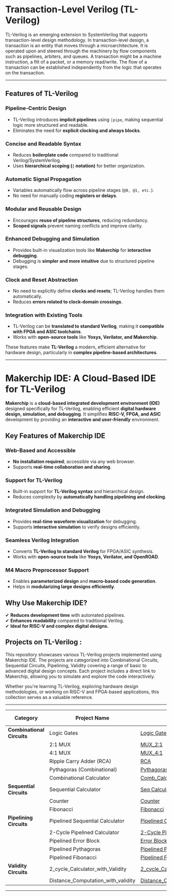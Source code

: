 # **Transaction-Level Verilog (TL-Verilog)**
TL-Verilog is an emerging extension to SystemVerilog that supports transaction-level design methodology. In transaction-level design, a transaction is an entity that moves through a microarchitecture. It is operated upon and steered through the machinery by flow components such as pipelines, arbiters, and queues. A transaction might be a machine instruction, a flit of a packet, or a memory read/write. The flow of a transaction can be established independently from the logic that operates on the transaction.  

---

## Features of TL-Verilog
### Pipeline-Centric Design
- TL-Verilog introduces **implicit pipelines** using `|pipe`, making sequential logic more structured and readable.
- Eliminates the need for **explicit clocking and always blocks**.

### Concise and Readable Syntax
- Reduces **boilerplate code** compared to traditional Verilog/SystemVerilog.
- Uses **hierarchical scoping (`|` notation)** for better organization.

### Automatic Signal Propagation
- Variables automatically flow across pipeline stages (`@0, @1, etc.`).
- No need for manually coding **registers or delays**.

### Modular and Reusable Design
- Encourages **reuse of pipeline structures**, reducing redundancy.
- **Scoped signals** prevent naming conflicts and improve clarity.

### Enhanced Debugging and Simulation
- Provides built-in visualization tools like **Makerchip** for **interactive debugging**.
- Debugging is **simpler and more intuitive** due to structured pipeline stages.

### Clock and Reset Abstraction
- No need to explicitly define **clocks and resets**; TL-Verilog handles them automatically.
- Reduces **errors related to clock-domain crossings**.

### Integration with Existing Tools
- TL-Verilog can be **translated to standard Verilog**, making it **compatible with FPGA and ASIC toolchains**.
- Works with **open-source tools** like **Yosys, Verilator, and Makerchip**.

These features make **TL-Verilog** a modern, efficient alternative for hardware design, particularly in **complex pipeline-based architectures**.

---

# **Makerchip IDE: A Cloud-Based IDE for TL-Verilog**
**Makerchip** is a **cloud-based integrated development environment (IDE)** designed specifically for TL-Verilog, enabling efficient **digital hardware design, simulation, and debugging**. It simplifies **RISC-V, FPGA, and ASIC** development by providing an **interactive and user-friendly** environment.

## **Key Features of Makerchip IDE**
### Web-Based and Accessible
- **No installation required**; accessible via any web browser.
- Supports **real-time collaboration and sharing**.

### Support for TL-Verilog
- Built-in support for **TL-Verilog syntax** and hierarchical design.
- Reduces complexity by **automatically handling pipelining and clocking**.

### Integrated Simulation and Debugging
- Provides **real-time waveform visualization** for debugging.
- Supports **interactive simulation** to verify designs efficiently.

### Seamless Verilog Integration
- Converts **TL-Verilog to standard Verilog** for FPGA/ASIC synthesis.
- Works with **open-source tools** like **Yosys, Verilator, and OpenROAD**.

### M4 Macro Preprocessor Support
- Enables **parameterized design** and **macro-based code generation**.
- Helps in **modularizing large designs efficiently**.

## **Why Use Makerchip IDE?**
✔ **Reduces development time** with automated pipelines.  
✔ **Enhances readability** compared to traditional Verilog.  
✔ **Ideal for RISC-V and complex digital designs.**  


## Projects on TL-Verilog :

This repository showcases various TL-Verilog projects implemented using Makerchip IDE. The projects are categorized into Combinational Circuits, Sequential Circuits, Pipelining, Validity covering a range of basic to advanced digital design concepts. Each project includes a direct link to Makerchip, allowing you to simulate and explore the code interactively.

Whether you're learning TL-Verilog, exploring hardware design methodologies, or working on RISC-V and FPGA-based applications, this collection serves as a valuable reference.

---

| **Category**                | **Project Name**                     | **Source Code**                                | **Makerchip Link** | **Output Snapshot** |
|-----------------------------|--------------------------------------|------------------------------------------------|-------------------------|---------------|
| **Combinational Circuits**  | Logic Gates                         | [Logic Gates](./../TL-Verilog_Projects/Combinational_Circuits/Logic_gates/Logic_gates.tlv)             | [Makerchip](https://makerchip.com/sandbox/0lYfohqE9/03lhpRr) | [Output](path/to/screenshots/logic_gates.png) |
|                             | 2:1 MUX                             | [MUX_2:1](./../TL-Verilog_Projects/Combinational_Circuits/MUX_2X1/MUX_2X1.tlv)                     | [Makerchip](https://makerchip.com/sandbox/073fmhN5r/0Mjhqxm) | [Output](path/to/screenshots/mux_2x1.png) |
|                             | 4:1 MUX                             | [MUX_4:1](./../TL-Verilog_Projects/Combinational_Circuits/MUX_4X1/MUX_4X1.tlv)                     | [Makerchip](https://makerchip.com/sandbox/0rkfAhy2Z/08qh6wO) | [Output](path/to/screenshots/mux_4x1.png) |
|                             | Ripple Carry Adder (RCA)            | [RCA](./../TL-Verilog_Projects/Combinational_Circuits/Ripple_Carry_Adder/Ripple_Carry_Adder.tlv)                             | [Makerchip](https://makerchip.com/sandbox/073fmhN5r/0Nxh0Vm) | [Output](path/to/screenshots/rca.png) |
|                             | Pythagoras (Combinational)          | [Pythagoras](./../TL-Verilog_Projects/Combinational_Circuits/Combinational_Pythagoras_Theorm/Combinational_Pythagoras_Theorm.tlv)          | [Makerchip](https://makerchip.com/sandbox/0rkfAhy2Z/076hAWz) | [Output](path/to/screenshots/pythagoras_comb.png) |
|                             | Combinational Calculator          | [Comb_Calculator](./../TL-Verilog_Projects/Combinational_Circuits/Combinational_Calculator/Combinational_Calculator.tlv)          | [Makerchip](https://makerchip.com/sandbox/0rkfAhy2Z/098hkYY) | [Output](path/to/screenshots/pythagoras_comb.png) |
| **Sequential Circuits**     | Sequential Calculator               | [Seq Calculator](./../TL-Verilog_Projects/Sequential_Circuits/Sequential_Calculator/Sequential_Calculator.tlv) | [Makerchip](https://makerchip.com/sandbox/0rkfAhy2Z/0k5hOq4) | [Output](path/to/screenshots/sequential_calculator.png) |
|                             | Counter                             | [Counter](./../TL-Verilog_Projects/Sequential_Circuits/Counter/Counter.tlv)                     | [Makerchip](https://makerchip.com/sandbox/0rkfAhy2Z/0g5hAYw) | [Output](path/to/screenshots/counter.png) |
|                             | Fibonacci                           | [Fibonacci](./../TL-Verilog_Projects/Sequential_Circuits/Fibonacci_sequence/Fibonacci_sequence.tlv)                 | [Makerchip](https://makerchip.com/sandbox/0rkfAhy2Z/00ghGrm) | [Output](path/to/screenshots/fibonacci.png) |
| **Pipelining Circuits**     | Pipelined Sequential Calculator     | [Pipelined Calculator](./../TL-Verilog_Projects/Pipelining/Pipelined_Sequential_Calculator/Pipelined_Sequential_Calculator.tlv) | [Makerchip](https://makerchip.com/sandbox/0rkfAhy2Z/0oYhrKJ) | [Output](path/to/screenshots/pipelined_calculator.png) |
|                             | 2-Cycle Pipelined Calculator        | [2-Cycle Pipelined_Calculator](./../TL-Verilog_Projects/Pipelining/2_cycle_pipelined_calculator/2_cycle_pipelined_calculator.tlv) | [Makerchip](https://makerchip.com/sandbox/0rkfAhy2Z/0qjh874) | [Output](path/to/screenshots/2cycle_calculator.png) |
|                             | Pipelined Error Block               | [Error Block](./../TL-Verilog_Projects/Pipelining/Error_Conditions_within_Computation_pipeline/Error_Conditions_within_Computation_pipeline.tlv)             | [Makerchip](https://makerchip.com/sandbox/0rkfAhy2Z/0nZh76n) | [Output](path/to/screenshots/error_block.png) |
|                             | Pipelined Pythagoras                | [Pipelined Pythagoras](./../TL-Verilog_Projects/Pipelining/Pipelined_Pythagoras_theorm/Pipelined_Pythagoras_theorm.tlv) | [Makerchip](https://makerchip.com/sandbox/0rkfAhy2Z/0lOh2z6) | [Output](path/to/screenshots/pipelined_pythagoras.png) |
|                             | Pipelined Fibonacci                 | [Pipelined Fibonacci](./../TL-Verilog_Projects/Pipelining/Pipelined_Fibonacci_sequence/Pipelined_Fibonacci_sequence.tlv) | [Makerchip](https://makerchip.com/sandbox/0rkfAhy2Z/0mwhjR8) | [Output](path/to/screenshots/pipelined_fibonacci.png) |
| **Validity Circuits**       | 2_cycle_Calculator_with_Validity      | [2_cycle_Calculator_with_Validity](./../TL-Verilog_Projects/Validity/2_cycle_Calculator_with_Validity/2_cycle_Calculator_with_Validity.tlv) | [Makerchip](https://makerchip.com/sandbox/073fmhNyx/0AnhN18) | [Output](path/to/screenshots/validity_calculator.png) |
|                             | Distance_Computation_with_validity      | [Distance_Computation_with_validity](./../TL-Verilog_Projects/Validity/Distance_Computation_with_validity/Distance_Computation_with_validity.tlv) | [Makerchip](https://makerchip.com/sandbox/073fmhNyx/0vgh7yK) | [Output](path/to/screenshots/pythagoras_validity.png) |

---

